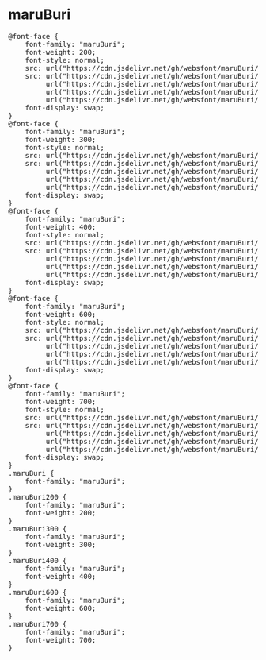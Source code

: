 # maruBuri

<pre>
@font-face {
    font-family: "maruBuri";
    font-weight: 200;
    font-style: normal;
    src: url("https://cdn.jsdelivr.net/gh/websfont/maruBuri/maruBuri-ExtarLight.eot");
    src: url("https://cdn.jsdelivr.net/gh/websfont/maruBuri/maruBuri-ExtarLight.eot?#iefix") format("embedded-opentype"),
         url("https://cdn.jsdelivr.net/gh/websfont/maruBuri/maruBuri-ExtarLight.woff2") format("woff2"),
         url("https://cdn.jsdelivr.net/gh/websfont/maruBuri/maruBuri-ExtarLight.woff") format("woff"),
         url("https://cdn.jsdelivr.net/gh/websfont/maruBuri/maruBuri-ExtarLight.ttf") format("truetype");
    font-display: swap;
} 
@font-face {
    font-family: "maruBuri";
    font-weight: 300;
    font-style: normal;
    src: url("https://cdn.jsdelivr.net/gh/websfont/maruBuri/maruBuri-Light.eot");
    src: url("https://cdn.jsdelivr.net/gh/websfont/maruBuri/maruBuri-Light.eot?#iefix") format("embedded-opentype"),
         url("https://cdn.jsdelivr.net/gh/websfont/maruBuri/maruBuri-Light.woff2") format("woff2"),
         url("https://cdn.jsdelivr.net/gh/websfont/maruBuri/maruBuri-Light.woff") format("woff"),
         url("https://cdn.jsdelivr.net/gh/websfont/maruBuri/maruBuri-Light.ttf") format("truetype");
    font-display: swap;
} 
@font-face {
    font-family: "maruBuri";
    font-weight: 400;
    font-style: normal;
    src: url("https://cdn.jsdelivr.net/gh/websfont/maruBuri/maruBuri-Regular.eot");
    src: url("https://cdn.jsdelivr.net/gh/websfont/maruBuri/maruBuri-Regular.eot?#iefix") format("embedded-opentype"),
         url("https://cdn.jsdelivr.net/gh/websfont/maruBuri/maruBuri-Regular.woff2") format("woff2"),
         url("https://cdn.jsdelivr.net/gh/websfont/maruBuri/maruBuri-Regular.woff") format("woff"),
         url("https://cdn.jsdelivr.net/gh/websfont/maruBuri/maruBuri-Regular.ttf") format("truetype");
    font-display: swap;
}
@font-face {
    font-family: "maruBuri";
    font-weight: 600;
    font-style: normal;
    src: url("https://cdn.jsdelivr.net/gh/websfont/maruBuri/maruBuri-SemiBold.eot");
    src: url("https://cdn.jsdelivr.net/gh/websfont/maruBuri/maruBuri-SemiBold.eot?#iefix") format("embedded-opentype"),
         url("https://cdn.jsdelivr.net/gh/websfont/maruBuri/maruBuri-SemiBold.woff2") format("woff2"),
         url("https://cdn.jsdelivr.net/gh/websfont/maruBuri/maruBuri-SemiBold.woff") format("woff"),
         url("https://cdn.jsdelivr.net/gh/websfont/maruBuri/maruBuri-SemiBold.ttf") format("truetype");
    font-display: swap;
}
@font-face {
    font-family: "maruBuri";
    font-weight: 700;
    font-style: normal;
    src: url("https://cdn.jsdelivr.net/gh/websfont/maruBuri/maruBuri-Bold.eot");
    src: url("https://cdn.jsdelivr.net/gh/websfont/maruBuri/maruBuri-Bold.eot?#iefix") format("embedded-opentype"),
         url("https://cdn.jsdelivr.net/gh/websfont/maruBuri/maruBuri-Bold.woff2") format("woff2"),
         url("https://cdn.jsdelivr.net/gh/websfont/maruBuri/maruBuri-Bold.woff") format("woff"),
         url("https://cdn.jsdelivr.net/gh/websfont/maruBuri/maruBuri-Bold.ttf") format("truetype");
    font-display: swap;
}
.maruBuri {
    font-family: "maruBuri";
}
.maruBuri200 {
    font-family: "maruBuri";
    font-weight: 200;
}
.maruBuri300 {
    font-family: "maruBuri";
    font-weight: 300;
}
.maruBuri400 {
    font-family: "maruBuri";
    font-weight: 400;
}
.maruBuri600 {
    font-family: "maruBuri";
    font-weight: 600;
}
.maruBuri700 {
    font-family: "maruBuri";
    font-weight: 700;
}
</pre>
